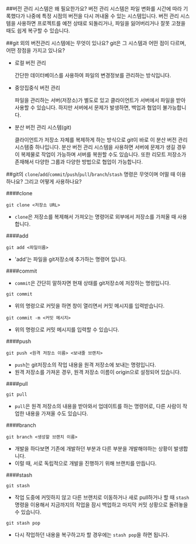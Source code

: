 ##버전 관리 시스템은 왜 필요한가요?
버전 관리 시스템은 파일 변화를 시간에 따라 기록했다가 나중에 특정 시점의 버전을 다시 꺼내올 수 있는 시스템입니다.
버전 관리 시스템을 사용하면 프로젝트를 예전 상태로 되돌리거나, 파일을 잃어버리거나 잘못 고쳤을 때도 쉽게 복구할 수 있습니다.

##git 외의 버전관리 시스템에는 무엇이 있나요? git은 그 시스템과 어떤 점이 다르며, 어떤 장점을 가지고 있나요?
* 로컬 버전 관리

	간단한 데이터베이스를 사용하여 파일의 변경정보를 관리하는 방식입니다.


* 중앙집중식 버전 관리

	파일을 관리하는 서버(저장소)가 별도로 있고 클라이언트가 서버에서 파일을 받아 사용할 수 있습니다.
	하지만 서버에서 문제가 발생하면, 백업과 협업이 불가능합니다.


* 분산 버전 관리 시스템(git)

 	클라이언트가 저장소 자체를 복제하게 하는 방식으로 git이 바로 이 분산 버전 관리 시스템중 하나입니다.
 	분산 버전 관리 시스템을 사용하면 서버에 문제가 생길 경우 이 복제물로 작업이 가능하며 서버를 복원할 수도 있습니다.
	또한 리모트 저장소가 존재해서 다양한 그룹과 다양한 방법으로 협업이 가능합니다.


##git의 `clone`/`add`/`commit`/`push`/`pull`/`branch`/`stash` 명령은 무엇이며 어떨 때 이용하나요? 그리고 어떻게 사용하나요?

####clone

```
git clone <저장소 URL>
```
* `clone`은 저장소를 복제해서 가져오는 명령어로 외부에서 저장소를 가져올 때 사용합니다.
	
####add
```
git add <파일이름>
```
* 'add'는 파일을 git저장소에 추가하는 명령어 입니다.


####commit
* `commit`은 간단히 말하자면 현재 상태를 git저장소에 저장하는 명령입니다.
```
git commit
```
* 위의 명령으로 커밋을 하면 창이 열리면서 커밋 메시지를 입력받습니다.
```
git commit -m <커밋 메시지>
```
* 위의 명령으로 커밋 메시지를 입력할 수 있습니다.

####push
```
git push <원격 저장소 이름> <보내줄 브랜치>
```
* `push`는 git저장소의 작업 내용을 원격 저장소에 보내는 명령입니다.
* 원격 저장소를 가져온 경우, 원격 저장소 이름이 origin으로 설정되어 있습니다.

####pull
```
git pull
```
* `pull`은 원격 저장소의 내용을 받아와서 업데이트를 하는 명령어로, 다른 사람이 작업한 내용을 가져올 수도 있습니다.

####branch
```
git branch <생성할 브랜치 이름>
```
* 개발을 하다보면 기존에 개발하던 부분과 다른 부분을 개발해야하는 상황이 발생합니다.
* 이럴 때, 서로 독립적으로 개발을 진행하기 위해 브랜치를 만듭니다.

####stash
```
git stash
```
* 작업 도중에 커밋하지 않고 다른 브랜치로 이동하거나 새로 pull하거나 할 때 `stash` 명령을 이용해서 지금까지의 작업을 잠시 백업하고 마지막 커밋 상황으로 돌려놓을 수 있습니다.
```
git stash pop
```
* 다시 작업하던 내용을 복구하고자 할 경우에는 `stash pop`을 하면 됩니다.